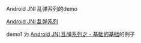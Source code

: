 Android JNI 乱弹系列的demo

[Android JNI 乱弹系列](http://www.aprilwei.com/tags/LuanTan)

demo1 为 [Android JNI 乱弹系列之 - 基础的基础](http://www.aprilwei.com/article/32)的例子
